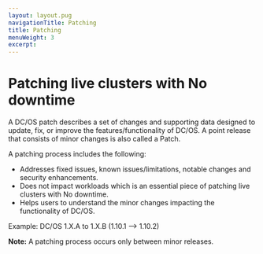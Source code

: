 ```yaml
---
layout: layout.pug
navigationTitle: Patching
title: Patching
menuWeight: 3
excerpt: 
---
```


# Patching live clusters with No downtime

A DC/OS patch describes a set of changes and supporting data designed to update, fix, or improve the features/functionality of DC/OS. A point release that consists of minor changes is also called a Patch. 

A patching process includes the following:
- Addresses fixed issues, known issues/limitations, notable changes and security enhancements.
- Does not impact workloads which is an essential piece of patching live clusters with No downtime.
- Helps users to understand the minor changes impacting the functionality of DC/OS.

Example: DC/OS 1.X.A to 1.X.B (1.10.1 --> 1.10.2) 

**Note:** A patching process occurs only between minor releases.